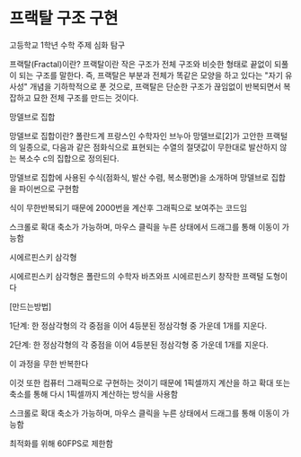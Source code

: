 # 프랙탈 구조 구현
고등학교 1학년 수학 주제 심화 탐구

프랙탈(Fractal)이란?
프랙탈이란 작은 구조가 전체 구조와 비슷한 형태로 끝없이 되풀이 되는 구조를 말한다.
즉, 프랙탈은 부분과 전체가 똑같은 모양을 하고 있다는 "자기 유사성" 개념을 기하학적으로 푼 것으로,
프랙탈은 단순한 구조가 끊임없이 반복되면서 복잡하고 묘한 전체 구조를 만드는 것이다.

망델브로 집합

망델브로 집합이란? 폴란드계 프랑스인 수학자인 브누아 망델브로[2]가 고안한 프랙털의 일종으로, 다음과 같은 점화식으로 표현되는 수열의 절댓값이 무한대로 발산하지 않는 복소수 c의 집합으로 정의된다.

망델브로 집합에 사용된 수식(점화식, 발산 수렴, 복소평면)을 소개하며 망델브로 집합을 파이썬으로 구현함

식이 무한반복되기 때문에 2000번을 계산후 그래픽으로 보여주는 코드임

스크롤로 확대 축소가 가능하며, 마우스 클릭을 누른 상태에서 드래그를 통해 이동이 가능함


시에르핀스키 삼각형

시에르핀스키 삼각형은 폴란드의 수학자 바츠와프 시에르핀스키 창작한 프랙털 도형이다

[만드는방법]

1단계: 한 정삼각형의 각 중점을 이어 4등분된 정삼각형 중 가운데 1개를 지운다.

2단계: 한 정삼각형의 각 중점을 이어 4등분된 정삼각형 중 가운데 1개를 지운다.

이 과정을 무한 반복한다

이것 또한 컴퓨터 그래픽으로 구현하는 것이기 때문에 1픽셀까지 계산을 하고 확대 또는 축소를 통해 다시 1픽셀까지 계산하는 방식을 사용함

스크롤로 확대 축소가 가능하며, 마우스 클릭을 누른 상태에서 드래그를 통해 이동이 가능함

최적화를 위해 60FPS로 제한함
